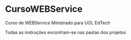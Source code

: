 # CursoWEBService
Curso de WEBService Ministrado para UOL EdTech

Todas as instruções encontram-se nas pastas dos projetos
